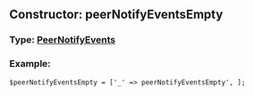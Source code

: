 ## Constructor: peerNotifyEventsEmpty  



### Type: [PeerNotifyEvents](../types/PeerNotifyEvents.md)

### Example:


```
$peerNotifyEventsEmpty = ['_' => peerNotifyEventsEmpty', ];
```